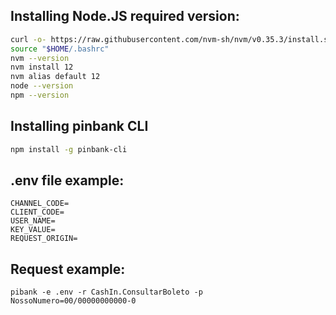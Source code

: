 ## Installing Node.JS required version:

```bash
curl -o- https://raw.githubusercontent.com/nvm-sh/nvm/v0.35.3/install.sh | bash
source "$HOME/.bashrc"
nvm --version
nvm install 12
nvm alias default 12
node --version
npm --version
```

## Installing pinbank CLI

```bash
npm install -g pinbank-cli
```

## .env file example:

```
CHANNEL_CODE=
CLIENT_CODE=
USER_NAME=
KEY_VALUE=
REQUEST_ORIGIN=
```

## Request example:

```
pibank -e .env -r CashIn.ConsultarBoleto -p NossoNumero=00/00000000000-0
```
